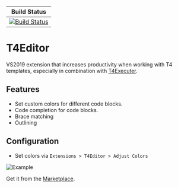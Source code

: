 |Build Status|
|:------:|
|[![Build Status](https://dev.azure.com/Epsicode/T4Editor/_apis/build/status/Epsilekt.T4Editor?branchName=master)](https://dev.azure.com/Epsicode/T4Editor/_build/latest?definitionId=2&branchName=master)| 

# T4Editor

VS2019 extension that increases productivity when working with T4 templates, especially in combination with [T4Executer](https://marketplace.visualstudio.com/items?itemName=TimMaes.ttexecuter).

## Features

- Set custom colors for different code blocks.
- Code completion for code blocks.
- Brace matching
- Outlining

## Configuration

- Set colors via `Extensions > T4Editor > Adjust Colors`

![Example](https://thumbs.gfycat.com/BlankAlertFrenchbulldog.webp)

Get it from the [Marketplace](https://marketplace.visualstudio.com/items?itemName=TimMaes.t4editor).
